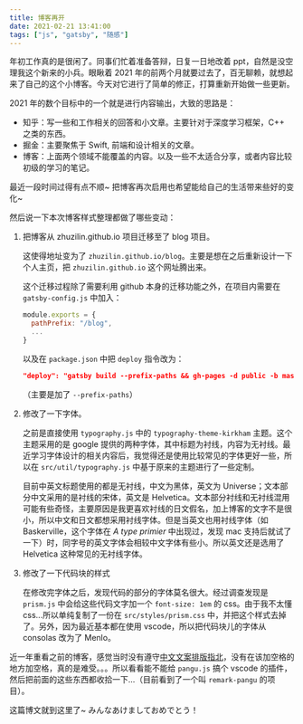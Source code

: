 ```yaml
---
title: 博客再开
date: 2021-02-21 13:41:00
tags: ["js", "gatsby", "随感"]
---
```


年初工作真的是很闲了。同事们忙着准备答辩，日复一日地改着 ppt，自然是没空理我这个新来的小兵。眼瞅着 2021 年的前两个月就要过去了，百无聊赖，就想起来了自己的这个小博客。今天对它进行了简单的修正，打算重新开始做一些更新。

2021 年的数个目标中的一个就是进行内容输出，大致的思路是：

- 知乎：写一些和工作相关的回答和小文章。主要针对于深度学习框架，C++ 之类的东西。
- 掘金：主要聚焦于 Swift, 前端和设计相关的文章。
- 博客：上面两个领域不能覆盖的内容。以及一些不太适合分享，或者内容比较初级的学习的笔记。

最近一段时间过得有点不顺~ 把博客再次启用也希望能给自己的生活带来些好的变化~

然后说一下本次博客样式整理都做了哪些变动：

1. 把博客从 zhuzilin.github.io 项目迁移至了 blog 项目。

    这使得地址变为了 `zhuzilin.github.io/blog`。主要是想在之后重新设计一下个人主页，把 `zhuzilin.github.io` 这个网址腾出来。

    这个迁移过程除了需要利用 github 本身的迁移功能之外，在项目内需要在 `gatsby-config.js` 中加入：

    ```js
    module.exports = {
      pathPrefix: "/blog",
      ...
    }
    ```

    以及在 `package.json` 中把 `deploy` 指令改为：

    ```json
    "deploy": "gatsby build --prefix-paths && gh-pages -d public -b master"
    ```

    （主要是加了 `--prefix-paths`）

2. 修改了一下字体。

    之前是直接使用 `typography.js` 中的 `typography-theme-kirkham` 主题。这个主题采用的是 google 提供的两种字体，其中标题为衬线，内容为无衬线。最近学习字体设计的相关内容后，我觉得还是使用比较常见的字体更好一些，所以在 `src/util/typography.js` 中基于原来的主题进行了一些定制。

    目前中英文标题使用的都是无衬线，中文为黑体，英文为 Universe；文本部分中文采用的是衬线的宋体，英文是 Helvetica。文本部分衬线和无衬线混用可能有些奇怪，主要原因是我更喜欢衬线的日文假名，加上博客的文字不是很小，所以中文和日文都想采用衬线字体。但是当英文也用衬线字体（如 Baskerville，这个字体在 *A type primier* 中出现过，发现 mac 支持后就试了一下）时，同字号的英文字体会相较中文字体有些小。所以英文还是选用了 Helvetica 这种常见的无衬线字体。

3. 修改了一下代码块的样式

    在修改完字体之后，发现代码的部分的字体莫名很大。经过调查发现是 `prism.js` 中会给这些代码文字加一个 `font-size: 1em` 的 css。由于我不太懂 css...所以单纯复制了一份在 `src/styles/prism.css` 中，并把这个样式去掉了。另外，因为最近基本都在使用 vscode，所以把代码块儿的字体从 consolas 改为了 Menlo。

近一年重看之前的博客，感觉当时没有遵守[中文文案排版指北](https://github.com/sparanoid/chinese-copywriting-guidelines)，没有在该加空格的地方加空格，真的是难受。。。所以看看能不能给 `pangu.js` 搞个 vscode 的插件，然后把前面的这些东西都收拾一下...（目前看到了一个叫 `remark-pangu` 的项目）。

这篇博文就到这里了~ みんなあけましておめでとう！
